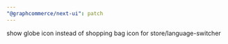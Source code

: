 ```yaml
---
"@graphcommerce/next-ui": patch
---
```


show globe icon instead of shopping bag icon for store/language-switcher
